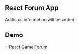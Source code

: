## React Forum App

Aditional information will be added

## Demo
--[React Game Forum](https://fun-reactapp.firebaseapp.com/)
